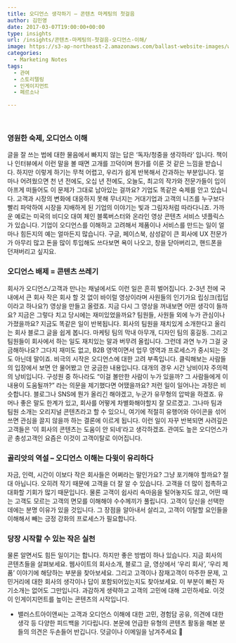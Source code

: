 ```yaml
---
title: 오디언스 생각하기 – 콘텐츠 마케팅의 첫걸음
author: 김민영
date: 2017-03-07T19:00:00+00:00
type: insights
url: /insights/콘텐츠-마케팅의-첫걸음-오디언스-이해/
image: https://s3-ap-northeast-2.amazonaws.com/ballast-website-images/wp-content/uploads/2017/02/15110119/img-3.png
categories:
  - Marketing Notes
tags:
  - 관여
  - 스토리텔링
  - 인게이지먼트
  - 페르소나

---
```

&nbsp;

### 영원한 숙제, 오디언스 이해
글을 잘 쓰는 법에 대한 물음에서 빠지지 않는 답은 &#8216;독자/청중을 생각하라&#8217; 입니다. 책이나 인터뷰에서 이런 말을 볼 때면 고개를 끄덕이며 뭔가를 이룬 것 같은 느낌을 받습니다. 하지만 이렇게 하기는 무척 어렵고, 우리가 쉽게 반복해서 간과하는 부분입니다. 얼마나 어려웠으면 천 년 전에도, 오십 년 전에도, 오늘도, 최고의 작가와 전문가들이 입이 아프게 떠들어도 이 문제가 그대로 남아있는 걸까요?
기업도 똑같은 숙제를 안고 있습니다. 고객과 시장의 변화에 대응하지 못해 무너지는 거대기업과 고객의 니즈를 누구보다 빨리 파악하여 시장을 지배하게 된 기업의 이야기는 빛과 그림자처럼 따라다니죠. 가까운 예로는 미국의 비디오 대여 체인 블록버스터와 온라인 영상 콘텐츠 서비스 넷플릭스가 있습니다.
기업이 오디언스를 이해하고 고려해서 제품이나 서비스를 만드는 일이 얼마나 힘든지의 예는 얼마든지 많습니다. 구글, 페이스북, 삼성같이 큰 회사에 UX 전문가가 아무리 많고 돈을 많이 투입해도 쓰다보면 욕이 나오고, 창을 닫아버리고, 핸드폰을 던져버리고 싶지요.

### 오디언스 배제 = 콘텐츠 쓰레기
회사가 오디언스/고객과 만나는 채널에서도 이런 일은 흔히 벌어집니다. 2-3년 전에 국내에서 큰 회사 작은 회사 할 것 없이 바이럴 영상이라며 사원들의 인기가요 립싱크(립덥이라고 하나요?) 영상을 만들고 올렸죠. 지금 다시 그 영상을 꺼내보면 어떤 생각이 들까요? 지금은 그렇다 치고 당시에는 재미있었을까요? 팀원들, 사원들 외에 누가 관심이나 가졌을까요?
지금도 똑같은 일이 반복됩니다. 회사의 팀원을 재치있게 소개한다고 올리는 회사 블로그 글을 쉽게 봅니다. 마케팅 팀의 막내 아무개, 디자인 팀의 홍길동. 그리고 팀원들이 회사에서 하는 일도 재치있는 말과 버무려 올립니다. 그런데 과연 누가 그걸 궁금해하나요? 그다지 재미도 없고, B2B 영역이면서 업무 영역과 프로세스가 중시되는 것도 아닌데 말이죠.
비극의 시작은 오디언스에 대한 고려 부족입니다. 클릭해보는 사람들의 입장에서 보면 안 물어봤고 안 궁금한 내용입니다. 대개의 경우 시간 낭비이자 주의력의 낭비입니다. 구성원 중 하나라도 &#8220;이걸 볼만한 사람이 누가 있을까? 그 사람들에게 이 내용이 도움될까?&#8221; 라는 의문을 제기했다면 어땠을까요?
저런 일이 일어나는 과정은 비슷합니다. 블로그나 SNS에 뭔가 올리긴 해야겠고, 누군가 유무형의 압박을 하겠죠. 유머나 좋은 말도 한계가 있고, 회사를 어떻게 차별화해야할지 잘 모르겠고. 그나마 팀과 팀원 소개는 오리지널 콘텐츠라고 할 수 있으니, 여기에 적절히 유행어와 아이콘을 섞어 쓰면 관심을 끌지 않을까 하는 결론에 이르게 됩니다.
이런 일이 자꾸 반복되면 사려깊은 고객들은 &#8216;이 회사의 콘텐츠는 도움이 안 되네&#8217;라고 생각하겠죠. 관여도 높은 오디언스가 곧 충성고객인 요즘은 이것이 고객이탈로 이어집니다.

### 골리앗의 역설 &#8211; 오디언스 이해는 다윗이 유리하다
자금, 인력, 시간이 이보다 작은 회사들은 어쩌라는 말인가요? 그냥 포기해야 할까요? 절대 아닙니다. 오히려 작기 때문에 고객을 더 잘 알 수 있습니다. 고객을 더 많이 접촉하고 대화할 기회가 많기 때문입니다. 물론 고객이 쉽사리 속마음을 털어놓지도 않고, 어떤 때는 고객도 모르는 고객의 면모를 이해해야 수수께끼가 풀립니다.
고객이 당신을 선택한 데에는 분명 이유가 있을 것입니다. 그 장점을 알아내서 살리고, 고객이 이탈할 요인들을 이해해서 빼는 긍정 강화의 프로세스가 필요합니다.

### 당장 시작할 수 있는 작은 실천
물론 알면서도 힘든 일이기는 합니다. 하지만 좋은 방법이 하나 있습니다. 지금 회사의 콘텐츠들을 살펴보세요. 웹사이트의 회사소개, 블로그 글, 영상에서 &#8216;우리 회사&#8217;, &#8216;우리 제품&#8217; 이야기에 해당하는 부분을 찾아보세요. 그리고 고객이나 잠재고객이 마주한 문제, 고민거리에 대한 회사의 생각이나 답이 포함되어있는지도 찾아보세요. 이 부분이 빠진 자기소개는 없어도 그만입니다. 과감하게 생략하고 고객의 고민에 대해 고민하세요.
이것이 인게이지먼트를 높이는 콘텐츠의 시작입니다.

* 밸러스트아이앤씨는 고객과 오디언스 이해에 대한 고민, 경험담 공유, 의견에 대한 생각 등 다양한 피드백을 기다립니다. 본문에 언급한 유형의 콘텐츠 활동을 해본 분들의 의견은 두손들어 반깁니다. 덧글이나 이메일을 남겨주세요 🙂